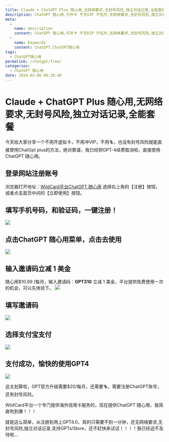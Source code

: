 ```yaml
---
title: Claude + ChatGPT Plus 随心用,无网络要求,无封号风险,独立对话记录,全能套餐
description: ChatGPT 随心用,不开卡 不充VIP 不包月,无网络要求,无封号风险,独立对话记录,支持GPTs/Store,赶快来试试吧
meta: 
  - 
    name: description
    content: ChatGPT 随心用,不开卡 不充VIP 不包月,无网络要求,无封号风险,独立对话记录,支持GPTs/Store,赶快来试试吧
  - 
    name: keywords
    content: ChatGPT,ChatGPT随心用
tags: 
  - ChatGPT随心用
permalink: /chatgpt/free/
categories: 
  - ChatGPT 随心用
date: 2024-05-06 00:28:40
---
```

#  Claude + ChatGPT Plus 随心用,无网络要求,无封号风险,独立对话记录,全能套餐
今天给大家分享一个不用开虚拟卡，不用冲VIP，不用🪜，也没有封号风险就能直接使用ChatGpt plus的方法，绝对靠谱，我已经把GPT-4续费取消啦，直接使用ChatGPT 随心用。
## 登录网站注册账号
浏览器打开地址：[WildCard平台ChatGPT 随心用](https://bewildcard.com/i/GPT929) 选择右上角的【注册】按钮，或者点击首页中间的【立即使用】按钮。


## 填写手机号码，和验证码，一键注册！

![](https://hlplch.aliyuntm.com/chatgpt/WX20240410-183120.png)
## 点击ChatGPT 随心用菜单，点击去使用

![](https://hlplch.aliyuntm.com/chatgpt/WX20240509-200436.png)

## 输入邀请码立减 1 美金
随心用$10.99 /每月，输入邀请码：**GPT310** 立减 1 美金，平台提供免费使用一次的机会，可以先体验下。
![](https://hlplch.aliyuntm.com/chatgpt/WX20240509-194100.png)

## 填写邀请码
![](https://hlplch.aliyuntm.com/chatgpt/WX20240511-092303.png)
## 选择支付宝支付
![](https://hlplch.aliyuntm.com/chatgpt/WX20240511-092324.png)
## 支付成功，愉快的使用GPT4
![](https://hlplch.aliyuntm.com/chatgpt/WX20240511-092627.png)

这太划算啦，GPT官方升级需要$20/每月，还需要🪜，需要注册ChatGPT账号，还有封号风险。

WildCard平台一个专门提供海外信用卡服务的，现在提供ChatGPT 随心用，我简直吹到爆！！！

就是这么简单，从注册到用上GPT4.0，真的只需要不到一分钟，还无网络要求,无封号风险,独立对话记录,支持GPTs/Store，还不赶快来试试！！！！我已经迫不及待啦...

